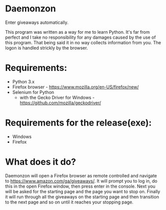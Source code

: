 # Daemonzon
Enter giveaways automatically.

This program was written as a way for me to learn Python.  It's far from perfect and I take no responsibility for any damages caused by the use of this program.  That being said it in no way collects information from you.  The logon is handled strickly by the browser.

# Requirements:
- Python 3.x
- Firefox browser - https://www.mozilla.org/en-US/firefox/new/
- Selenium for Python
  - with the Gecko Driver for Windows - https://github.com/mozilla/geckodriver/

# Requirements for the release(exe):
- Windows
- Firefox

# What does it do?
Daemonzon will open a Firefox browser as remote controlled and navigate to https://www.amazon.com/ga/giveaways/.  It will prompt you to log in, do this in the open Firefox window, then press enter in the console.  Next you will be asked for the starting page and the page you want to stop on.  Finally it will run through all the giveaways on the starting page and then transition to the next page and so on until it reaches your stopping page.


